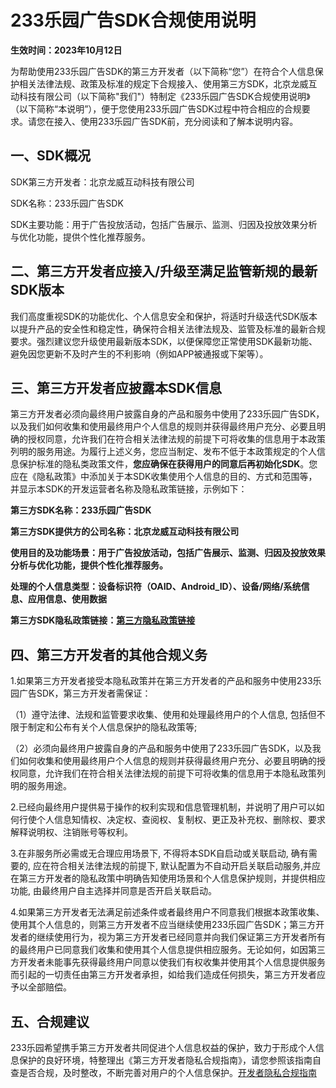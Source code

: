 # 233乐园广告SDK合规使用说明

**生效时间：2023年10月12日** 

为帮助使用233乐园广告SDK的第三方开发者（以下简称“您”）在符合个人信息保护相关法律法规、政策及标准的规定下合规接入、使用第三方SDK，北京龙威互动科技有限公司（以下简称"我们"）特制定《233乐园广告SDK合规使用说明》（以下简称“本说明”），便于您使用233乐园广告SDK过程中符合相应的合规要求。请您在接入、使用233乐园广告SDK前，充分阅读和了解本说明内容。

 ## 一、SDK概况

SDK第三方开发者：北京龙威互动科技有限公司 

SDK名称：233乐园广告SDK 

SDK主要功能：用于广告投放活动，包括广告展示、监测、归因及投放效果分析与优化功能，提供个性化推荐服务。

 ## 二、第三方开发者应接入/升级至满足监管新规的最新SDK版本 

我们高度重视SDK的功能优化、个人信息安全和保护，将适时升级迭代SDK版本以提升产品的安全性和稳定性，确保符合相关法律法规及、监管及标准的最新合规要求。强烈建议您升级使用最新版本SDK，以便保障您正常使用SDK最新功能、避免因您更新不及时产生的不利影响（例如APP被通报或下架等）。

 ## 三、第三方开发者应披露本SDK信息 

第三方开发者必须向最终用户披露自身的产品和服务中使用了233乐园广告SDK，以及我们如何收集和使用最终用户个人信息的规则并获得最终用户充分、必要且明确的授权同意，允许我们在符合相关法律法规的前提下可将收集的信息用于本政策列明的服务用途。为履行上述义务，您应当制定、发布不低于本政策规定的个人信息保护标准的隐私类政策文件，**您应确保在获得用户的同意后再初始化SDK**。您应在《隐私政策》中添加关于本SDK收集使用个人信息的目的、方式和范围等，并显示本SDK的开发运营者名称及隐私政策链接，示例如下： 

**第三方SDK名称：233乐园广告SDK**

 **第三方SDK提供方的公司名称：北京龙威互动科技有限公司** 

**使用目的及功能场景：用于广告投放活动，包括广告展示、监测、归因及投放效果分析与优化功能，提供个性化推荐服务。**

 **处理的个人信息类型：设备标识符（OAID、Android_ID）、设备/网络/系统信息、应用信息、使用数据** 
 
 **第三方SDK隐私政策链接：[第三方隐私政策链接](../233乐园广告SDK隐私政策.md)** 

## 四、第三方开发者的其他合规义务 

1.如果第三方开发者接受本隐私政策并在第三方开发者的产品和服务中使用233乐园广告SDK，第三方开发者需保证： 

（1）遵守法律、法规和监管要求收集、使用和处理最终用户的个人信息, 包括但不限于制定和公布有关个人信息保护的隐私政策等; 

（2）必须向最终用户披露自身的产品和服务中使用了233乐园广告SDK，以及我们如何收集和使用最终用户个人信息的规则并获得最终用户充分、必要且明确的授权同意，允许我们在符合相关法律法规的前提下可将收集的信息用于本隐私政策列明的服务用途。

 2.已经向最终用户提供易于操作的权利实现和信息管理机制，并说明了用户可以如何行使个人信息知情权、决定权、查阅权、复制权、更正及补充权、删除权、要求解释说明权、注销账号等权利。

 3.在非服务所必需或无合理应用场景下, 不得将本SDK自启动或关联启动, 确有需要的, 应在符合相关法律法规的前提下, 默认配置为不自动开启关联启动服务,并应在第三方开发者的隐私政策中明确告知使用场景和个人信息保护规则，并提供相应功能, 由最终用户自主选择并同意是否开启关联启动。

 4.如果第三方开发者无法满足前述条件或者最终用户不同意我们根据本政策收集、使用其个人信息的，则第三方开发者不应当继续使用233乐园广告SDK；第三方开发者的继续使用行为，视为第三方开发者已经同意并向我们保证第三方开发者所有的最终用户已同意我们收集和使用其个人信息提供相应服务。无论如何，如因第三方开发者未能事先获得最终用户同意以使我们有权收集并使用其个人信息提供服务而引起的一切责任由第三方开发者承担，如给我们造成任何损失，第三方开发者应予以全部赔偿。

 ## 五、合规建议 
 
 233乐园希望携手第三方开发者共同促进个人信息权益的保护，致力于形成个人信息保护的良好环境，特整理出《第三方开发者隐私合规指南》，请您参照该指南自查是否合规，及时整改，不断完善对用户的个人信息保护。[开发者隐私合规指南](../protocol/开发者隐私合规指南.md)
